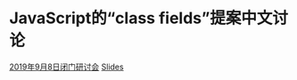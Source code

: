 # JavaScript的“class fields”提案中文讨论

[2019年9月8日闭门研讨会](meetings/20190908/)
[Slides](https://johnhax.net/js-class-fields-chinese-discussion/)
